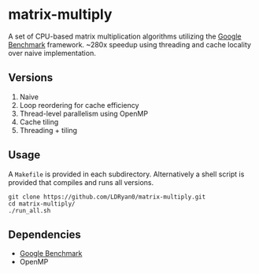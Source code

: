 # matrix-multiply
A set of CPU-based matrix multiplication algorithms utilizing the [Google Benchmark](https://github.com/google/benchmark) framework. ~280x speedup using threading and cache locality over naive implementation. 

## Versions
1. Naive
2. Loop reordering for cache efficiency
3. Thread-level parallelism using OpenMP
4. Cache tiling
5. Threading + tiling

## Usage
A `Makefile` is provided in each subdirectory. Alternatively a shell script is provided that compiles and runs all versions.
```
git clone https://github.com/LDRyan0/matrix-multiply.git
cd matrix-multiply/ 
./run_all.sh
```

## Dependencies
- [Google Benchmark](https://github.com/google/benchmark)
- OpenMP
